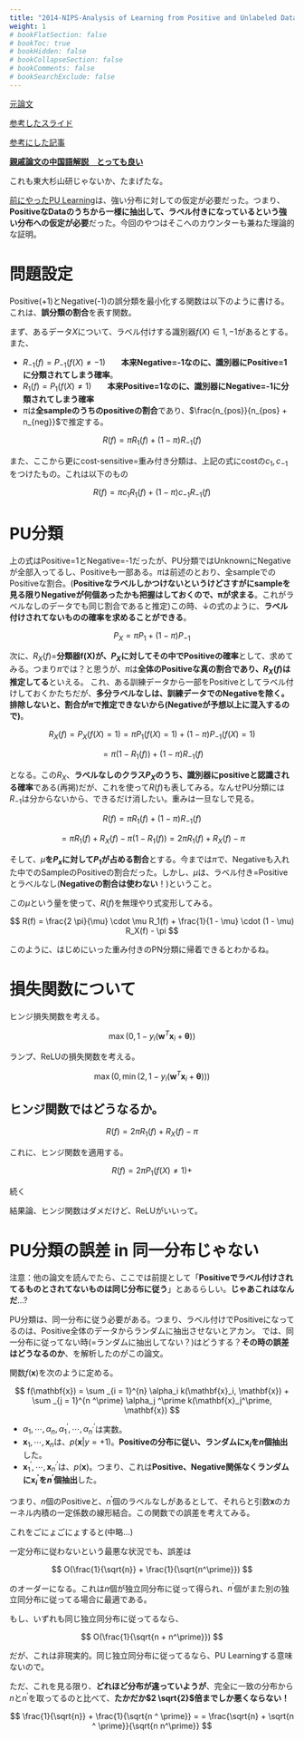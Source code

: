 ```yaml
---
title: "2014-NIPS-Analysis of Learning from Positive and Unlabeled Data"
weight: 1
# bookFlatSection: false
# bookToc: true
# bookHidden: false
# bookCollapseSection: false
# bookComments: false
# bookSearchExclude: false
---
```


[元論文](https://proceedings.neurips.cc/paper_files/paper/2014/file/35051070e572e47d2c26c241ab88307f-Paper.pdf)

[参考したスライド](https://www.slideshare.net/Quasi_quant2010/quasi-quant2010-2)

[参考にした記事](https://nnkkmto.hatenablog.com/entry/2020/12/23/000000)

[**親戚論文の中国語解説　とっても良い**](https://blog.csdn.net/crazy_scott/article/details/88993441)

これも東大杉山研じゃないか、たまげたな。

[前にやったPU Learning]()は、強い分布に対しての仮定が必要だった。つまり、**PositiveなDataのうちから一様に抽出して、ラベル付きになっているという強い分布への仮定が必要**だった。今回のやつはそこへのカウンターも兼ねた理論的な証明。

# 問題設定

Positive(+1)とNegative(-1)の誤分類を最小化する関数は以下のように書ける。これは、**誤分類の割合**を表す関数。

まず、あるデータ$X$について、ラベル付けする識別器$f(X) \in 1, -1$があるとする。また、

- $R_{-1}(f) = P_{-1} (f(X) \neq -1)$　　**本来Negative=-1なのに、識別器にPositive=1に分類されてしまう確率**。
- $R_{1}(f) = P_{1} (f(X) \neq 1)$　　**本来Positive=1なのに、識別器にNegative=-1に分類されてしまう確率**
- $\pi$は**全sampleのうちのpositiveの割合**であり、$\frac{n_{pos}}{n_{pos} + n_{neg}}$で推定する。

$$
R(f) = \pi R_1(f) + (1-\pi) R_{-1}(f)
$$

また、ここから更にcost-sensitive=重み付き分類は、上記の式にcostの$c_1, c_{-1}$をつけたもの。これは以下のもの

$$
R(f) = \pi c_1 R_1(f) + (1-\pi) c_{-1} R_{-1}(f)
$$

# PU分類

上の式はPositive=1とNegative=-1だったが、PU分類ではUnknownにNegativeが全部入ってるし、Positiveも一部ある。$\pi$は前述のとおり、全sampleでのPositiveな割合。(**Positiveなラベルしかつけないというけどさすがにsampleを見る限りNegativeが何個あったかも把握はしておくので、πが求まる**。これがラベルなしのデータでも同じ割合であると推定)この時、↓の式のように、**ラベル付けされてないものの確率を求めることができる**。

$$
P_X = \pi P_1 + (1-\pi) P_{-1}
$$

次に、$R_X(f)$=**分類器f(X)が、$P_X$に対してその中でPositiveの確率**として、求めてみる。つまり$\pi$では？と思うが、$\pi$は**全体のPositiveな真の割合であり、$R_X(f)$は推定してる**といえる。
これ、ある訓練データから一部をPositiveとしてラベル付けしておくかたちだが、**多分ラベルなしは、訓練データでのNegativeを除く。排除しないと、割合が$\pi$で推定できないから(Negativeが予想以上に混入するので)**。

$$
R_X (f) = P_X (f(X) = 1) = \pi P_1(f(X) = 1) + (1 - \pi) P_{-1} (f(X) = 1)
$$

$$
= \pi(1 - R_1(f)) + (1 - \pi) R_{-1}(f)
$$

となる。この$R_X$、**ラベルなしのクラス$P_X$のうち、識別器にpositiveと認識される確率**である(再掲)だが、これを使って$R(f)$も表してみる。なんせPU分類には$R_{-1}$は分からないから、できるだけ消したい。重みは一旦なしで見る。

$$
R(f) = \pi R_1(f) + (1-\pi) R_{-1}(f) 
$$

$$
= \pi R_1(f) + R_X(f) - \pi(1 - R_1(f))　= 2\pi R_1(f) + R_X(f) - \pi
$$

そして、$\mu$**を$P_x$に対して$P_1$が占める割合**とする。今までは$\pi$で、Negativeも入れた中でのSampleのPositiveの割合だった。しかし、$\mu$は、ラベル付き=Positiveとラベルなし(**Negativeの割合は使わない**！)ということ。

この$\mu$という量を使って、$R(f)$を無理やり式変形してみる。

$$
R(f) = \frac{2 \pi}{\mu} \cdot \mu R_1(f) + \frac{1}{1 - \mu} \cdot (1 - \mu) R_X(f) - \pi
$$

このように、はじめにいった重み付きのPN分類に帰着できるとわかるね。

# 損失関数について

ヒンジ損失関数を考える。

$$
\max (0, 1 - y_i(\mathbf{w}^T \mathbf{x}_i + \mathbf{\theta}))
$$

ランプ、ReLUの損失関数を考える。

$$
\max (0, \min(2, 1 - y_i(\mathbf{w}^T \mathbf{x}_i + \mathbf{\theta})))
$$

## ヒンジ関数ではどうなるか。

$$
R(f) = 2\pi R_1(f) + R_X(f) - \pi
$$

これに、ヒンジ関数を適用する。

$$
R(f) = 2 \pi P_{1} (f(X) \neq 1) + 
$$

続く

結果論、ヒンジ関数はダメだけど、ReLUがいいって。

# PU分類の誤差 in 同一分布じゃない

注意：他の論文を読んでたら、ここでは前提として「**Positiveでラベル付けされてるものとされてないものは同じ分布に従う**」とあるらしい。**じゃあこれはなんだ**...?

PU分類は、同一分布に従う必要がある。つまり、ラベル付けでPositiveになってるのは、Positive全体のデータからランダムに抽出させないとアカン。
では、同一分布に従ってない時(=ランダムに抽出してない？)はどうする？**その時の誤差はどうなるのか**、を解析したのがこの論文。

関数$f(\mathbf{x})$を次のように定める。

$$
f(\mathbf{x}) = \sum _{i = 1}^{n} \alpha_i k(\mathbf{x}_i, \mathbf{x}) + \sum _{j = 1}^{n ^\prime} \alpha_j ^\prime k(\mathbf{x}_j^\prime, \mathbf{x})
$$

- $\alpha_1, \cdots, \alpha_n, \alpha_1^\prime, \cdots, \alpha_{n^\prime}^\prime$は実数。
- $\mathbf{x}_1, \cdots, \mathbf{x}_n$は、$p(\mathbf{x} | y = +1)$。**Positiveの分布に従い、ランダムに$\mathbf{x}_i$を$n$個抽出**した。
- $\mathbf{x}_1^\prime, \cdots, \mathbf{x} _{n^{ \prime }} ^ \prime$は、$p(\mathbf{x})$。つまり、これは**Positive、Negative関係なくランダムに$\mathbf{x}_i^\prime$を$n^\prime$個抽出**した。

つまり、$n$個のPositiveと、$n^\prime$個のラベルなしがあるとして、それらと引数$\mathbf{x}$のカーネル内積の一定係数の線形結合。この関数での誤差を考えてみる。

これをごにょごにょすると(中略...)

一定分布に従わないという最悪な状況でも、誤差は

$$
O(\frac{1}{\sqrt{n}} + \frac{1}{\sqrt{n^\prime}})
$$

のオーダーになる。これは$n$個が独立同分布に従って得られ、$n^\prime$個がまた別の独立同分布に従ってる場合に最適である。

もし、いずれも同じ独立同分布に従ってるなら、

$$
O(\frac{1}{\sqrt{n + n^\prime}})
$$

だが、これは非現実的。同じ独立同分布に従ってるなら、PU Learningする意味ないので。

ただ、これを見る限り、**どれほど分布が違っていようが**、完全に一致の分布から$n$と$n^\prime$を取ってるのと比べて、**たかだか$2 \sqrt{2}$倍までしか悪くならない！**

$$
\frac{1}{\sqrt{n}} + \frac{1}{\sqrt{n ^ \prime}} = = \frac{\sqrt{n} + \sqrt{n ^ \prime}}{\sqrt{n n^\prime}}
$$